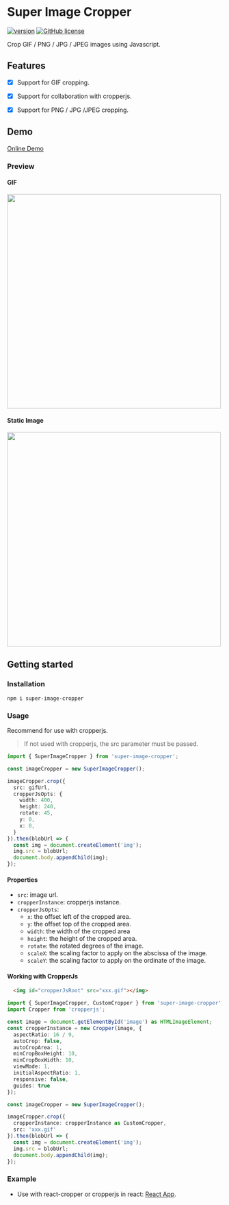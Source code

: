 # Super Image Cropper

[![version](https://img.shields.io/badge/version-1.0.3-yellow.svg)](https://semver.org)
[![GitHub license](https://img.shields.io/github/license/STDSuperman/super-image-cropper)](https://github.com/STDSuperman/super-image-cropper/blob/master/LICENSE)

Crop GIF / PNG / JPG / JPEG images using Javascript.

## Features

- [x] Support for GIF cropping.
- [x] Support for collaboration with cropperjs.
- [x] Support for PNG / JPG /JPEG cropping.


## Demo

[Online Demo](https://gif-cropper-stdsuperman.vercel.app/)

### Preview

#### GIF
<img src="https://s4.ax1x.com/2022/02/23/bPaYwt.png" width="500">

#### Static Image

<img src="https://s4.ax1x.com/2022/02/23/bPUoIf.png" width="500">
<!-- [![Static Image](https://s4.ax1x.com/2022/02/23/bPUoIf.png)](https://imgtu.com/i/bPUoIf) -->

## Getting started

### Installation

```shell
npm i super-image-cropper
```


### Usage

Recommend for use with cropperjs.

> If not used with cropperjs, the src parameter must be passed.

```ts
import { SuperImageCropper } from 'super-image-cropper';

const imageCropper = new SuperImageCropper();

imageCropper.crop({
  src: gifUrl,
  cropperJsOpts: {
    width: 400,
    height: 240,
    rotate: 45,
    y: 0,
    x: 0,
  }
}).then(blobUrl => {
  const img = document.createElement('img');
  img.src = blobUrl;
  document.body.appendChild(img);
});
```

#### Properties

- `src`: image url.
- `cropperInstance`: cropperjs instance.
- `cropperJsOpts`:
  - `x`: the offset left of the cropped area.
  - `y`: the offset top of the cropped area.
  - `width`: the width of the cropped area
  - `height`: the height of the cropped area.
  - `rotate`: the rotated degrees of the image.
  - `scaleX`: the scaling factor to apply on the abscissa of the image.
  - `scaleY`: the scaling factor to apply on the ordinate of the image.

#### Working with CropperJs

```html
  <img id="cropperJsRoot" src="xxx.gif"></img>
```

```ts
import { SuperImageCropper, CustomCropper } from 'super-image-cropper';
import Cropper from 'cropperjs';

const image = document.getElementById('image') as HTMLImageElement;
const cropperInstance = new Cropper(image, {
  aspectRatio: 16 / 9,
  autoCrop: false,
  autoCropArea: 1,
  minCropBoxHeight: 10,
  minCropBoxWidth: 10,
  viewMode: 1,
  initialAspectRatio: 1,
  responsive: false,
  guides: true
});

const imageCropper = new SuperImageCropper();

imageCropper.crop({
  cropperInstance: cropperInstance as CustomCropper,
  src: 'xxx.gif'
}).then(blobUrl => {
  const img = document.createElement('img');
  img.src = blobUrl;
  document.body.appendChild(img);
});
```

### Example

- Use with react-cropper or cropperjs in react: [React App](https://github.com/STDSuperman/super-image-cropper/tree/master/example/crop-gif-with-cropper).
